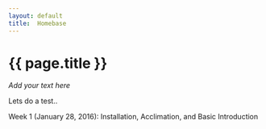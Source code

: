 ```yaml
---
layout: default
title:  Homebase
---
```


# {{ page.title }}


_Add your text here_

Lets do a test..

Week 1 (January 28, 2016): Installation, Acclimation, and Basic Introduction
